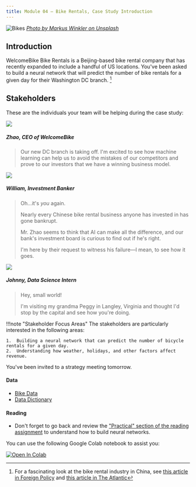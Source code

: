 ```yaml
---
title: Module 04 — Bike Rentals, Case Study Introduction
---
```


![Bikes]({{URLROOT}}/shared/img/bikes.jpg)
*[Photo by Markus Winkler on Unsplash](https://unsplash.com/photos/QjRk3rj2O1c)*

## Introduction
WelcomeBike Bike Rentals is a Beijing-based bike rental company that has recently expanded to include a handful of US locations. You've been asked to build a neural network that will predict the number of bike rentals for a given day for their Washington DC branch. [^1]

## Stakeholders

These are the individuals your team will be helping during the case study:

<div class="dialogue">
	<img src="{{URLROOT}}/shared/img/zhao.jpg">
	<h5>Zhao, CEO of WelcomeBike</h5>
	<blockquote><p>Our new DC branch is taking off. I'm excited to see how machine learning can help us to avoid the mistakes of our competitors and prove to our investors that we have a winning business model.</p></blockquote>
</div>

<div class="dialogue">
	<img src="{{URLROOT}}/shared/img/william.jpg">
	<h5>William, Investment Banker</h5>
	<blockquote><p>Oh...it's <em>you</em> again.</p><p>Nearly every Chinese bike rental business anyone has invested in has gone bankrupt.</p><p>Mr. Zhao seems to think that AI can make all the difference, and our bank's investment board is curious to find out if he's right.</p><p>I'm here by their request to witness his failure—I mean, to see how it goes.</p></blockquote>
</div>

<div class="dialogue">
	<img src="{{URLROOT}}/shared/img/johnny.jpg">
	<h5>Johnny, Data Science Intern</h5>
	<blockquote><p>Hey, small world!</p><p>I'm visiting my grandma Peggy in Langley, Virginia and thought I'd stop by the capital and see how you're doing.</p>
	</blockquote>
</div>

!!!note "Stakeholder Focus Areas"
	The stakeholders are particularly interested in the following areas:

	1.	Building a neural network that can predict the number of bicycle rentals for a given day.
	2.  Understanding how weather, holidays, and other factors affect revenue.

You've been invited to a strategy meeting tomorrow. 

#### Data
* [Bike Data](https://raw.githubusercontent.com/lfalin/cse450-course/master/data/bikes.csv)
* [Data Dictionary](./bikes-dictionary.txt)

#### Reading
* Don't forget to go back and review the ["Practical" section of the reading assignment](./reading.html#practical) to understand how to build neural networks.

You can use the following Google Colab notebook to assist you:

[![Open In Colab](https://colab.research.google.com/assets/colab-badge.svg)](https://colab.research.google.com/github/lfalin/cse450-course/blob/master/notebooks/starter_bikes.ipynb)

[^1]: For a fascinating look at the bike rental industry in China, see [this article in Foreign Policy](https://foreignpolicy.com/2018/12/31/a-billion-bicyclists-can-be-wrong-china-business-bikeshare/) and [this article in The Atlantic](https://www.theatlantic.com/photo/2018/03/bike-share-oversupply-in-china-huge-piles-of-abandoned-and-broken-bicycles/556268/)

[^2]: [CEO photo by Sung Wang on Unsplash](https://unsplash.com/photos/g4DgCF90EM4)

[^3]: [Investment Banker photo by steffen Wienberg on Unsplash](https://unsplash.com/photos/ml-pxK0Ovmw)

[^4]: [Data Science Intern photo by Fábio Lucas on Unsplash](https://unsplash.com/photos/iczrMDNuvzkml-pxK0Ovmw)
